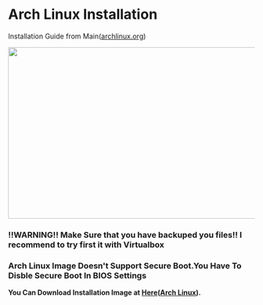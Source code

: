 <h1>Arch Linux Installation</h1>
<p>Installation Guide from Main(<a href="https://wiki.archlinux.org/index.php/installation_guide">archlinux.org</a>)</p>

<img src="https://user-images.githubusercontent.com/66734606/111668311-06501f80-8844-11eb-9641-dc28371070ca.png" width="700px" height="350px">

<b><h3>!!WARNING!! Make Sure that you have backuped you files!! I recommend to try first it with Virtualbox</h3><b>
<b><h3>Arch Linux Image Doesn't Support Secure Boot.You Have To Disble Secure Boot In BIOS Settings</h3></b>

You Can Download Installation Image at <a href="https://archlinux.org/download/">Here</a>(<a href="https://archlinux.org/download/">Arch Linux</a>).
